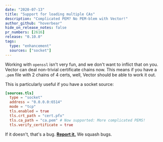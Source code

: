 ```yaml
---
date: "2020-07-13"
title: "Support for loading multiple CAs"
description: "Complicated PEM? No PEM-blem with Vector!"
author_github: "hoverbear"
hide_on_release_notes: false
pr_numbers: [2616]
release: "0.10.0"
tags:
  type: "enhancement"
  sources: ["socket"]
---
```


Working with `openssl` isn't very fun, and we don't want to inflict that on you. Vector can deal non-trivial certificate chains now. This means if you have a `.pem` file with 2 chains of 4 certs, well, Vector should be able to work it out.

This is particularly useful if you have a socket source:

```toml title="vector.toml"
[sources.tls]
  type = "socket"
  address = "0.0.0.0:6514"
  mode = "tcp"
  tls.enabled = true
  tls.crt_path = "cert.pfx"
  tls.ca_path = "ca.pem" # Now supported: More complicated PEMS!
  tls.verify_certificate = true
```

If it doesn't, that's a bug. [**Report it.**][urls.new_bug_report] We squash bugs.

[urls.new_bug_report]: https://github.com/timberio/vector/issues/new?labels=type%3A+bug
